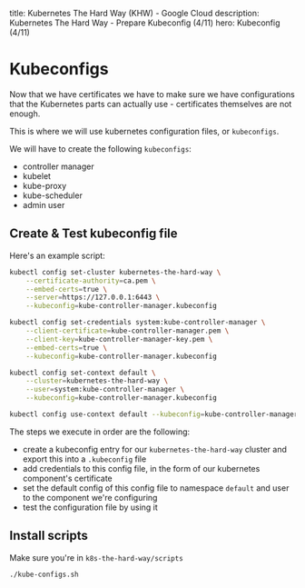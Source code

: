 title: Kubernetes The Hard Way (KHW) - Google Cloud 
description: Kubernetes The Hard Way - Prepare Kubeconfig (4/11)
hero: Kubeconfig (4/11)

# Kubeconfigs

Now that we have certificates we have to make sure we have configurations that the Kubernetes parts can actually use - certificates themselves are not enough.

This is where we will use kubernetes configuration files, or `kubeconfigs`.

We will have to create the following `kubeconfigs`:

* controller manager
* kubelet
* kube-proxy
* kube-scheduler
* admin user

## Create & Test kubeconfig file

Here's an example script:

```bash
kubectl config set-cluster kubernetes-the-hard-way \
    --certificate-authority=ca.pem \
    --embed-certs=true \
    --server=https://127.0.0.1:6443 \
    --kubeconfig=kube-controller-manager.kubeconfig

kubectl config set-credentials system:kube-controller-manager \
    --client-certificate=kube-controller-manager.pem \
    --client-key=kube-controller-manager-key.pem \
    --embed-certs=true \
    --kubeconfig=kube-controller-manager.kubeconfig

kubectl config set-context default \
    --cluster=kubernetes-the-hard-way \
    --user=system:kube-controller-manager \
    --kubeconfig=kube-controller-manager.kubeconfig

kubectl config use-context default --kubeconfig=kube-controller-manager.kubeconfig
```

The steps we execute in order are the following:

* create a kubeconfig entry for our `kubernetes-the-hard-way` cluster and export this into a `.kubeconfig` file
* add credentials to this config file, in the form of our kubernetes component's certificate
* set the default config of this config file to namespace `default` and user to the component we're configuring
* test the configuration file by using it

## Install scripts

Make sure you're in `k8s-the-hard-way/scripts`

```bash
./kube-configs.sh
```
